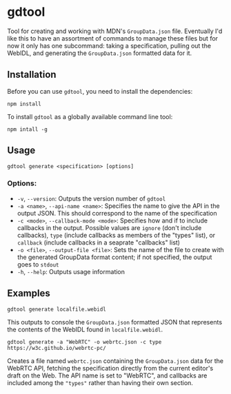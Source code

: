 # gdtool
Tool for creating and working with MDN's `GroupData.json` file. Eventually I'd like this to have an assortment of commands to manage these files but for now it only has one subcommand: taking a specification, pulling out the WebIDL, and generating the `GroupData.json` formatted data for it.

## Installation

Before you can use `gdtool`, you need to install the dependencies:

```
npm install
```

To install `gdtool` as a globally available command line tool:
```
npm intall -g
```

## Usage
```
gdtool generate <specification> [options]
```
### Options:
* `-v`, `--version`: Outputs the version number of `gdtool`
* `-a <name>`, `--api-name <name>`: Specifies the name to give the API in the output JSON. This should correspond to the name of the specification
* `-c <mode>`, `--callback-mode <mode>`: Specifies how and if to include callbacks in the output. Possible values are `ignore` (don't include callbacks), `type` (include callbacks as members of the "types" list), or `callback` (include callbacks in a seaprate "callbacks" list)
* `-o <file>`, `--output-file <file>`: Sets the name of the file to create with the generated GroupData format content; if not specified, the output goes to `stdout`
* `-h`, `--help`: Outputs usage information

## Examples

```
gdtool generate localfile.webidl
```

This outputs to console the `GroupData.json` formatted JSON that represents the contents of the WebIDL found in `localfile.webidl`.

```
gdtool generate -a "WebRTC" -o webrtc.json -c type https://w3c.github.io/webrtc-pc/
```

Creates a file named `webrtc.json` containing the `GroupData.json` data for the WebRTC API, fetching the specification directly from the current editor's draft on the Web. The API name is set to "WebRTC", and callbacks are included among the `"types"` rather than having their own section.
